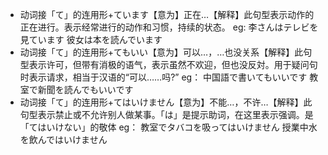 * 动词接「て」的连用形+ています【意为】正在…【解释】此句型表示动作的正在进行。表示经常进行的动作和习惯，持续的状态。
  eg:
  李さんはテレビを見ています
  彼女は本を読んでいます
* 动词接「て」的连用形+てもいい【意为】可以…，…也没关系【解释】此句型表示许可，但带有消极的语气，表示虽然不欢迎，但也没反対。用于疑问句时表示请求，相当于汉语的“可以……吗?”
  eg：
  中国語で書いてもいいです
  教室で新聞を読んでもいいです
* 动词接「て」的连用形+てはいけません【意为】不能…，不许…【解释】此句型表示禁止或不允许别人做某事。「は」是提示助词，在这里表示强调。是「てはいけない」的敬体
  eg：
  教室でタバコを吸ってはいけません
  授業中水を飲んではいけません
